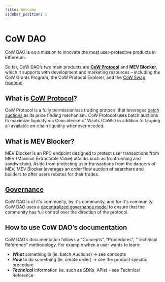 ```yaml
---
title: Welcome
sidebar_position: 1
---
```


# CoW DAO

CoW DAO is on a mission to innovate the most user-protective products in Ethereum. 

So far, CoW DAO’s two main products are [**CoW Protocol**](cow-protocol) and **MEV Blocker**, which it supports with development and marketing resources – including the CoW Grants Program, the CoW Protocol Explorer, and the [CoW Swap frontend](cow-protocol/create/cowswap-ui).

## What is [CoW Protocol](cow-protocol)? 

CoW Protocol is a fully permissionless trading protocol that leverages [batch auctions](cow-protocol/concepts/introduction/batch-auctions) as its price finding mechanism. CoW Protocol uses batch auctions to maximize liquidity via Coincidence of Wants (CoWs) in addition to tapping all available on-chain liquidity whenever needed.

## What is MEV Blocker? 

MEV Blocker is an RPC endpoint designed to protect user transactions from MEV (Maximal Extractable Value) attacks such as frontrunning and sandwiching. Aside from protecting user transactions from the dangers of MEV, MEV Blocker leverages an order flow auction of searchers and builders to offer users rebates for their trades.

## [Governance](governance)

CoW DAO is of it's community, by it's community, and for it's community. CoW DAO uses a [decentralized governance model](governance) to ensure that the community has full control over the direction of the protocol.

## How to use CoW DAO’s documentation

CoW DAO’s documentation follows a "Concepts", "Procedures", "Technical Reference" methodology. For example when a user wants to learn:

- **_What_** something is (ie. batch Auctions) → see concepts
- **_How_** to do something (ie. create order) → see the product specific procedure
- **_Technical_** information (ie. such as SDKs, APIs) - see Technical Reference
